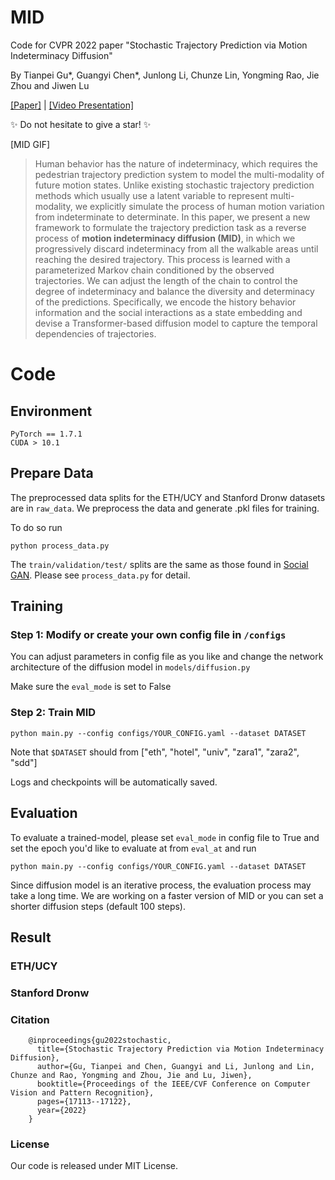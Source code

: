 # MID
Code for CVPR 2022 paper "Stochastic Trajectory Prediction via Motion Indeterminacy Diffusion"

By Tianpei Gu*, Guangyi Chen*, Junlong Li, Chunze Lin, Yongming Rao, Jie Zhou and Jiwen Lu

[[Paper]](https://arxiv.org/abs/2203.13777) |  [[Video Presentation]](https://www.youtube.com/watch?v=g1vf9wio6VM)

✨ Do not hesitate to give a star! ✨

[MID GIF]

> Human behavior has the nature of indeterminacy, which requires the pedestrian trajectory prediction system to model the multi-modality of future motion states. Unlike existing stochastic trajectory prediction methods which usually use a latent variable to represent multi-modality, we explicitly simulate the process of human motion variation from indeterminate to determinate. In this paper, we present a new framework to formulate the trajectory prediction task as a reverse process of **motion indeterminacy diffusion (MID)**, in which we progressively discard indeterminacy from all the walkable areas until reaching the desired trajectory. This process is learned with a parameterized Markov chain conditioned by the observed trajectories. We can adjust the length of the chain to control the degree of indeterminacy and balance the diversity and determinacy of the predictions. Specifically, we encode the history behavior information and the social interactions as a state embedding and devise a Transformer-based diffusion model to capture the temporal dependencies of trajectories.

# Code

## Environment
    PyTorch == 1.7.1
    CUDA > 10.1

## Prepare Data

The preprocessed data splits for the ETH/UCY and Stanford Dronw datasets are in ```raw_data```. We preprocess the data and generate .pkl files for training.

To do so run

```
python process_data.py
```

The `train/validation/test/` splits are the same as those found in [Social GAN]( https://github.com/agrimgupta92/sgan). Please see ```process_data.py``` for detail.

## Training

### Step 1: Modify or create your own config file in ```/configs``` 

You can adjust parameters in config file as you like and change the network architecture of the diffusion model in ```models/diffusion.py```

Make sure the ```eval_mode``` is set to False
 
 ### Step 2: Train MID
 
 ```python main.py --config configs/YOUR_CONFIG.yaml --dataset DATASET``` 
 
 Note that ```$DATASET``` should from ["eth", "hotel", "univ", "zara1", "zara2", "sdd"]
 
Logs and checkpoints will be automatically saved.

## Evaluation

To evaluate a trained-model, please set ```eval_mode``` in config file to True and set the epoch you'd like to evaluate at from ```eval_at``` and run

 ```python main.py --config configs/YOUR_CONFIG.yaml --dataset DATASET``` 

Since diffusion model is an iterative process, the evaluation process may take a long time. We are working on a faster version of MID or you can set a shorter diffusion steps (default 100 steps).

## Result

### ETH/UCY

### Stanford Dronw


### Citation
```
    @inproceedings{gu2022stochastic,
      title={Stochastic Trajectory Prediction via Motion Indeterminacy Diffusion},
      author={Gu, Tianpei and Chen, Guangyi and Li, Junlong and Lin, Chunze and Rao, Yongming and Zhou, Jie and Lu, Jiwen},
      booktitle={Proceedings of the IEEE/CVF Conference on Computer Vision and Pattern Recognition},
      pages={17113--17122},
      year={2022}
    }
```
### License

Our code is released under MIT License.

